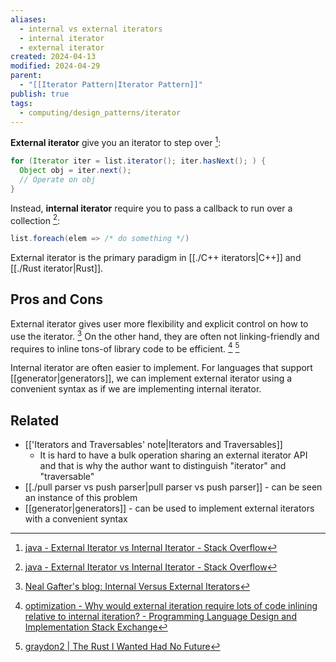 ```yaml
---
aliases:
  - internal vs external iterators
  - internal iterator
  - external iterator
created: 2024-04-13
modified: 2024-04-29
parent:
  - "[[Iterator Pattern|Iterator Pattern]]"
publish: true
tags:
  - computing/design_patterns/iterator
---
```

**External iterator** give you an iterator to step over [^stackoverflow]:

```java
for (Iterator iter = list.iterator(); iter.hasNext(); ) {
  Object obj = iter.next();
  // Operate on obj
}
```

Instead, **internal iterator** require you to pass a callback to run over a collection  [^stackoverflow]:

```scala
list.foreach(elem => /* do something */)
```

External iterator is the primary paradigm in [[./C++ iterators|C++]] and [[./Rust iterator|Rust]].
## Pros and Cons
External iterator gives user more flexibility and explicit control on how to use the iterator. [^3] On the other hand, they are often not linking-friendly and requires to inline tons-of library code to be efficient. [^1] [^2]

Internal iterator are often easier to implement. For languages that support  [[generator|generators]], we can implement external iterator using a convenient syntax as if we are implementing internal iterator.

## Related
- [['Iterators and Traversables' note|Iterators and Traversables]]
  - It is hard to have a bulk operation sharing an external iterator API and that is why the author want to distinguish "iterator" and "traversable"
- [[./pull parser vs push parser|pull parser vs push parser]] - can be seen an instance of this problem
- [[generator|generators]] - can be used to implement external iterators with a convenient syntax


[^stackoverflow]: [java - External Iterator vs Internal Iterator - Stack Overflow](https://stackoverflow.com/questions/224648/external-iterator-vs-internal-iterator#224675)
[^1]: [optimization - Why would external iteration require lots of code inlining relative to internal iteration? - Programming Language Design and Implementation Stack Exchange](https://langdev.stackexchange.com/questions/2664/why-would-external-iteration-require-lots-of-code-inlining-relative-to-internal)
[^2]: [graydon2 | The Rust I Wanted Had No Future](https://graydon2.dreamwidth.org/307291.html)
[^3]: [Neal Gafter's blog: Internal Versus External Iterators](http://gafter.blogspot.com/2007/07/internal-versus-external-iterators.html?m=1)